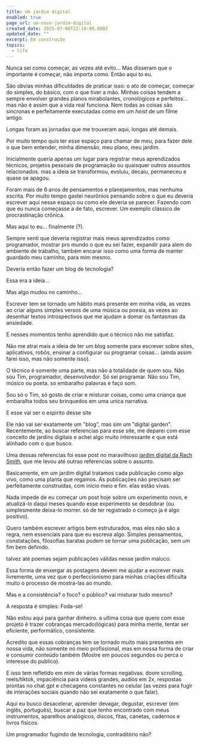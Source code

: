 ```yaml
---
title: Um jardim digital
enabled: true
page_url: um-novo-jardim-digital
created_date: 2025-07-06T22:10:00.000Z
updated_date: ""
excerpt: Em construção
topics:
  - life
---
```

Nunca sei como começar, as vezes até evito...
Mas disseram que o importante é começar, não importa como. Então aqui to eu.

São obvias minhas dificuldades de praticar isso: o ato de começar, começar do simples, do básico, com o que tiver a mão. Minhas coisas  tendem a sempre envolver grandes planos mirabolantes, cronológicos e perfeitos... mas não é assim que a vida real funciona. Nem todas as coisas são síncronas e perfeitamente executadas como em um *heist* de um filme antigo. 

Longas foram as jornadas que me trouxeram aqui, longas até demais.

Por muito tempo quis ter esse espaço para chamar de meu, para fazer dele o que bem entender, minha dimensão, meu plano, meu jardim.

Inicialmente queria apenas um lugar para registrar meus aprendizados técnicos, projetos pessoais de programação ou quaisquer outros assuntos relacionados. mas a ideia se transformou, evoluiu, decaiu, permaneceu e quase se apagou.

Foram mais de 6 anos de pensamentos e planejamentos, mas nenhuma escrita. Por muito tempo gastei neurônios pensando sobre o que eu deveria escrever aqui nesse espaço ou como ele deveria se parecer. Fazendo com que eu nunca começasse a de fato, escrever. Um exemplo clássico de procrastinação crônica. 

Mas aqui to eu... finalmente (?).

Sempre senti que deveria registrar mais meus aprendizados como programador, mostrar pro mundo o que eu sei fazer, expandir para alem do ambiente de trabalho, também encarar isso como uma forma de manter guardado meu caminho, para mim mesmo.

Deveria então fazer um blog de tecnologia?

Essa era a ideia...

Mas algo mudou no caminho...

Escrever tem se tornado um hábito mais presente em minha vida, as vezes ao criar alguns simples versos de uma música ou poesia, as vezes ao desenhar textos introspectivos que me ajudam a domar os fantasmas da ansiedade.

E nesses momentos tenho aprendido que o técnico não me satisfaz.

Não me atrai mais a ideia de ter um blog somente para escrever sobre sites, aplicativos, robôs, ensinar a configurar ou programar coisas... (ainda assim farei isso, mas não somente isso).

O técnico é somente uma parte, mas não a totalidade de quem sou.
Não sou Tim, programador, desenvolvedor. Só sei programar.
Não sou Tim, músico ou poeta. so embaralho palavras e faço som.

Sou só o Tim, só gosto de criar e misturar coisas, como uma criança que embaralha todos seu brinquedos em uma unica narrativa.

E esse vai ser o espirito desse site

Ele não vai ser exatamente um "blog", mas sim um "digital garden". Recentemente, ao buscar referencias para esse site, me deparei com esse conceito de jardins digitais e achei algo muito interessante e que está alinhado com o que busco.

Uma dessas referencias foi esse post no maravilhoso [jardim digital da Rach Smith](https://rachsmith.com/my-blog-is-dead/), que me levou até outras referencias sobre o assunto. 

Basicamente, em um jardim digital tratamos cada publicação como algo vivo, como uma planta que regamos. As publicações não precisam ser perfeitamente construídas, com inicio meio e fim. elas estão vivas.

Nada impede de eu começar um post hoje sobre um experimento novo, e atualizá-lo daqui meses quando esse experimento se desdobrar (ou simplesmente deixa-lo morrer. só de ter registrado o começo ja é algo positivo).

Quero também escrever artigos bem estruturados, mas eles não são a regra, nem essenciais para que eu escreva algo. Simples pensamentos, constatações, filosofias baratas podem se tornar uma publicação, sem um fim bem definido.

talvez até poemas sejam publicações válidas nesse jardim maluco.

Essa forma de enxergar as postagens devem me ajudar a escrever mais livremente, uma vez que o perfeccionismo para minhas criações dificulta muito o processo de mostra-las ao mundo.

Mas e a consistência? o foco? o público? vai misturar tudo mesmo?

A resposta é simples: Foda-se!

Não estou aqui para ganhar dinheiro. a ultima coisa que quero com esse projeto é trazer cobranças mercado(lógicas) para minha mente, tentar ser eficiente, performático, consistente. 

Acredito que essas cobranças tem se tornado muito mais presentes em nossa vida, não somente no meio profissional, mas em nossa forma de criar e consumir conteúdo também (Mostre em poucos segundos ou perca o interesse do publico).

E isso tem refletido em mim de várias formas negativas. doom scrolling, reels/tiktok, impaciência para videos grandes, audios em 2x, respostas prontas no chat gpt e checagens constantes no celular (as vezes para fugir de interações sociais quando não sei exatamente o que falar).

Aqui eu busco desacelerar, aprender devagar, degustar, escrever (em inglês, português), buscar a paz que tenho encontrado com meus instrumentos, aparelhos analógicos, discos, fitas, canetas, cadernos e livros físicos.

Um programador fugindo de tecnologia, contraditório não? 


